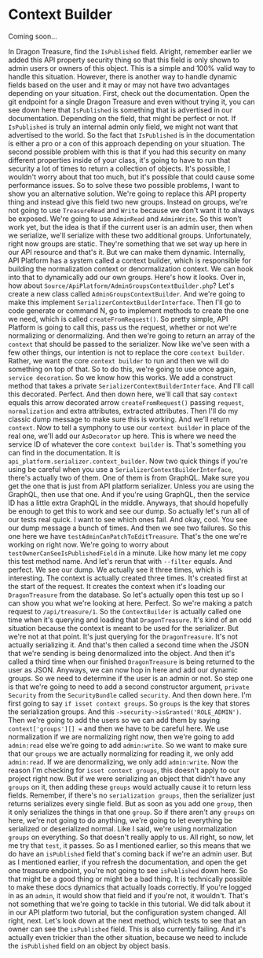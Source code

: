 # Context Builder

Coming soon...

In Dragon Treasure, find the `IsPublished` field. Alright, remember earlier we added this API property security thing so that this field is only shown to admin users or owners of this object. This is a simple and 100% valid way to handle this situation. However, there is another way to handle dynamic fields based on the user and it may or may not have two advantages depending on your situation. First, check out the documentation. Open the git endpoint for a single Dragon Treasure and even without trying it, you can see down here that `IsPublished` is something that is advertised in our documentation. Depending on the field, that might be perfect or not. If `IsPublished` is truly an internal admin only field, we might not want that advertised to the world. So the fact that `IsPublished` is in the documentation is either a pro or a con of this approach depending on your situation. The second possible problem with this is that if you had this security on many different properties inside of your class, it's going to have to run that security a lot of times to return a collection of objects. It's possible, I wouldn't worry about that too much, but it's possible that could cause some performance issues. So to solve these two possible problems, I want to show you an alternative solution. We're going to replace this API property thing and instead give this field two new groups. Instead on groups, we're not going to use `TreasureRead` and `Write` because we don't want it to always be exposed. We're going to use `AdminRead` and `AdminWrite`. So this won't work yet, but the idea is that if the current user is an admin user, then when we serialize, we'll serialize with these two additional groups. Unfortunately, right now groups are static. They're something that we set way up here in our API resource and that's it. But we can make them dynamic. Internally, API Platform has a system called a context builder, which is responsible for building the normalization context or denormalization context. We can hook into that to dynamically add our own groups. Here's how it looks. Over in, how about `Source/ApiPlatform/AdminGroupsContextBuilder.php`? Let's create a new class called `AdminGroupsContextBuilder`. And we're going to make this implement `SerializerContextBuilderInterface`. Then I'll go to code generate or command N, go to implement methods to create the one we need, which is called `createFromRequest()`. So pretty simple, API Platform is going to call this, pass us the request, whether or not we're normalizing or denormalizing. And then we're going to return an array of the `context` that should be passed to the serializer. Now like we've seen with a few other things, our intention is not to replace the core `context builder`. Rather, we want the core `context builder` to run and then we will do something on top of that. So to do this, we're going to use once again, `service decoration`. So we know how this works. We add a construct method that takes a private `SerializerContextBuilderInterface`. And I'll call this decorated. Perfect. And then down here, we'll call that say `context` equals this arrow decorated arrow `createFromRequest()` passing `request`, `normalization` and extra attributes, extracted attributes. Then I'll do my classic dump message to make sure this is working. And we'll return `context`. Now to tell a symphony to use our `context builder` in place of the real one, we'll add our `AsDecorator` up here. This is where we need the service ID of whatever the core `context builder` is. That's something you can find in the documentation. It is `api_platform.serializer.context_builder`. Now two quick things if you're using be careful when you use a `SerializerContextBuilderInterface`, there's actually two of them. One of them is from GraphQL. Make sure you get the one that is just from API platform serializer. Unless you are using the GraphQL, then use that one. And if you're using GraphQL, then the service ID has a little extra GraphQL in the middle. Anyways, that should hopefully be enough to get this to work and see our dump. So actually let's run all of our tests real quick. I want to see which ones fail. And okay, cool. You see our dump message a bunch of times. And then we see two failures. So this one here we have `testAdminCanPatchToEditTreasure`. That's the one we're working on right now. We're going to worry about `testOwnerCanSeeIsPublishedField` in a minute. Like how many let me copy this test method name. And let's rerun that with `--filter` equals. And perfect. We see our dump. We actually see it three times, which is interesting. The context is actually created three times. It's created first at the start of the request. It creates the context when it's loading our `DragonTreasure` from the database. So let's actually open this test up so I can show you what we're looking at here. Perfect. So we're making a patch request to `/api/treasure/1`. So the `ContextBuilder` is actually called one time when it's querying and loading that `DragonTreasure`. It's kind of an odd situation because the context is meant to be used for the serializer. But we're not at that point. It's just querying for the `DragonTreasure`. It's not actually serializing it. And that's then called a second time when the JSON that we're sending is being denormalized into the object. And then it's called a third time when our finished `DragonTreasure` is being returned to the user as JSON. Anyways, we can now hop in here and add our dynamic groups. So we need to determine if the user is an admin or not. So step one is that we're going to need to add a second constructor argument, `private Security` from the `SecurityBundle` called `security`. And then down here. I'm first going to say `if isset context groups`. So `groups` is the key that stores the serialization groups. And this `->security->isGranted('ROLE_ADMIN')`. Then we're going to add the users so we can add them by saying `context['groups'][] =` and then we have to be careful here. We use normalization if we are normalizing right now, then we're going to add `admin:read` else we're going to add `admin:write`. So we want to make sure that our `groups` we are actually normalizing for reading it, we only add `admin:read`. If we are denormalizing, we only add `admin:write`. Now the reason I'm checking for `isset context groups`, this doesn't apply to our project right now. But if we were serializing an object that didn't have any `groups` on it, then adding these `groups` would actually cause it to return less fields. Remember, if there's no `serialization groups`, then the serializer just returns serializes every single field. But as soon as you add one `group`, then it only serializes the things in that one `group`. So if there aren't any `groups` on here, we're not going to do anything, we're going to let everything be serialized or deserialized normal. Like I said, we're using normalization `groups` on everything. So that doesn't really apply to us. All right, so now, let me try that `test`, it passes. So as I mentioned earlier, so this means that we do have an `isPublished` field that's coming back if we're an admin user. But as I mentioned earlier, if you refresh the documentation, and open the get one treasure endpoint, you're not going to see `isPublished` down here. So that might be a good thing or might be a bad thing. It is technically possible to make these docs dynamics that actually loads correctly. If you're logged in as an `admin`, it would show that field and if you're not, it wouldn't. That's not something that we're going to tackle in this tutorial. We did talk about it in our API platform two tutorial, but the configuration system changed. All right, next. Let's look down at the next method, which tests to see that an owner can see the `isPublished` field. This is also currently failing. And it's actually even trickier than the other situation, because we need to include the `isPublished` field on an object by object basis.
